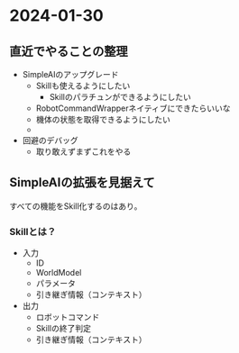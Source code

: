 # 2024-01-30

## 直近でやることの整理
- SimpleAIのアップグレード
  - Skillも使えるようにしたい
    - Skillのパラチュンができるようにしたい
  - RobotCommandWrapperネイティブにできたらいいな
  - 機体の状態を取得できるようにしたい
  - 
- 回避のデバッグ
  - 取り敢えずまずこれをやる

## SimpleAIの拡張を見据えて

すべての機能をSkill化するのはあり。

### Skillとは？

- 入力
  - ID
  - WorldModel
  - パラメータ
  - 引き継ぎ情報（コンテキスト）
- 出力
  - ロボットコマンド
  - Skillの終了判定
  - 引き継ぎ情報（コンテキスト）

